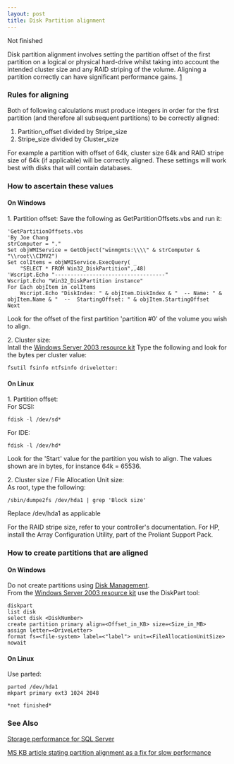 ```yaml
---
layout: post 
title: Disk Partition alignment
---
```


Not finished

Disk partition alignment involves setting the partition offset of the
first partition on a logical or physical hard-drive whilst taking into
account the intended cluster size and any RAID striping of the volume.
Aligning a partition correctly can have significant performance gains.
[1](http://sqlblog.com/blogs/linchi_shea/archive/2007/02/01/performance-impact-of-disk-misalignment.aspx)

### Rules for aligning

Both of following calculations must produce integers in order for the
first partition (and therefore all subsequent partitions) to be
correctly aligned:

1.  Partition\_offset divided by Stripe\_size
2.  Stripe\_size divided by Cluster\_size

For example a partition with offset of 64k, cluster size 64k and RAID
stripe size of 64k (if applicable) will be correctly aligned. These
settings will work best with disks that will contain databases.

### How to ascertain these values

#### On Windows

1\. Partition offset: Save the following as GetPartitionOffsets.vbs and
run it:

    'GetPartitionOffsets.vbs
    'By Joe Chang
    strComputer = "." 
    Set objWMIService = GetObject("winmgmts:\\\\" & strComputer & "\\root\\CIMV2") 
    Set colItems = objWMIService.ExecQuery( _
        "SELECT * FROM Win32_DiskPartition",,48) 
    'Wscript.Echo "-----------------------------------"
    Wscript.Echo "Win32_DiskPartition instance"
    For Each objItem in colItems 
        Wscript.Echo "DiskIndex: " & objItem.DiskIndex & "  -- Name: " & objItem.Name & "  --  StartingOffset: " & objItem.StartingOffset
    Next

Look for the offset of the first partition \'partition \#0\' of the
volume you wish to align.

2\. Cluster size:\
Intall the [Windows Server 2003 resource
kit](http://www.microsoft.com/downloads/details.aspx?familyid=9d467a69-57ff-4ae7-96ee-b18c4790cffd)
Type the following and look for the bytes per cluster value:

    fsutil fsinfo ntfsinfo driveletter:

#### On Linux

1\. Partition offset:\
For SCSI:

    fdisk -l /dev/sd*

For IDE:

    fdisk -l /dev/hd*

Look for the \'Start\' value for the partition you wish to align. The
values shown are in bytes, for instance 64k = 65536.

2\. Cluster size / File Allocation Unit size:\
As root, type the following:

    /sbin/dumpe2fs /dev/hda1 | grep 'Block size'

Replace /dev/hda1 as applicable

For the RAID stripe size, refer to your controller\'s documentation. For
HP, install the Array Configuration Utility, part of the Proliant
Support Pack.

### How to create partitions that are aligned

#### On Windows

Do not create partitions using [Disk
Management](http://www.microsoft.com/technet/prodtechnol/windows2000serv/reskit/deploy/dgbj_sto_csmg.mspx).\
From the [Windows Server 2003 resource
kit](http://www.microsoft.com/downloads/details.aspx?familyid=9d467a69-57ff-4ae7-96ee-b18c4790cffd)
use the DiskPart tool:

    diskpart
    list disk
    select disk <DiskNumber>
    create partition primary align=<Offset_in_KB> size=<Size_in_MB>
    assign letter=<DriveLetter>
    format fs=<file-system> label=<"label"> unit=<FileAllocationUnitSize> nowait

#### On Linux

Use parted:

    parted /dev/hda1
    mkpart primary ext3 1024 2048

    *not finished*

### See Also

[Storage performance for SQL
Server](http://sqlblog.com/blogs/joe_chang/archive/2008/03/04/storage-performance-for-sql-server.aspx)

[MS KB article stating partition alignment as a fix for slow
performance](http://support.microsoft.com/default.aspx?scid=kb;EN-US;929491)

